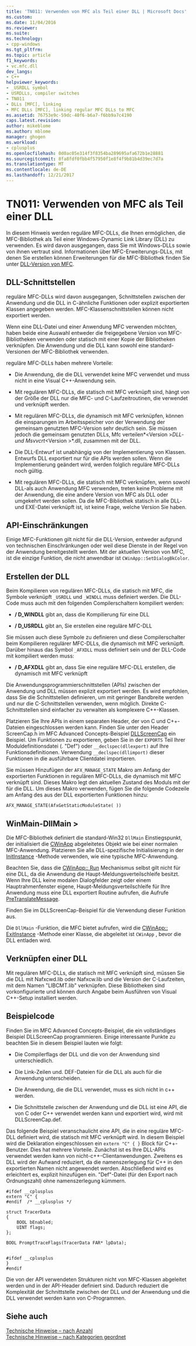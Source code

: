 ```yaml
---
title: 'TN011: Verwenden von MFC als Teil einer DLL | Microsoft Docs'
ms.custom: 
ms.date: 11/04/2016
ms.reviewer: 
ms.suite: 
ms.technology:
- cpp-windows
ms.tgt_pltfrm: 
ms.topic: article
f1_keywords:
- vc.mfc.dll
dev_langs:
- C++
helpviewer_keywords:
- _USRDLL symbol
- USRDLLs, compiler switches
- TN011
- DLLs [MFC], linking
- MFC DLLs [MFC], linking regular MFC DLLs to MFC
ms.assetid: 76753e9c-59dc-40f6-b6a7-f6bb9a7c4190
caps.latest.revision: 
author: mikeblome
ms.author: mblome
manager: ghogen
ms.workload:
- cplusplus
ms.openlocfilehash: 0d0ac05e314f3f8354ba289695afa672b1e28881
ms.sourcegitcommit: 8fa8fdf0fbb4f57950f1e8f4f9b81b4d39ec7d7a
ms.translationtype: MT
ms.contentlocale: de-DE
ms.lasthandoff: 12/21/2017
---
```

# <a name="tn011-using-mfc-as-part-of-a-dll"></a>TN011: Verwenden von MFC als Teil einer DLL
In diesem Hinweis werden reguläre MFC-DLLs, die Ihnen ermöglichen, die MFC-Bibliothek als Teil einer Windows-Dynamic Link Library (DLL) zu verwenden. Es wird davon ausgegangen, dass Sie mit Windows-DLLs sowie von ihnen vertraut sind. Informationen über MFC-Erweiterungs-DLLs, mit denen Sie erstellen können Erweiterungen für die MFC-Bibliothek finden Sie unter [DLL-Version von MFC](../mfc/tn033-dll-version-of-mfc.md).  
  
## <a name="dll-interfaces"></a>DLL-Schnittstellen  
 reguläre MFC-DLLs wird davon ausgegangen, Schnittstellen zwischen der Anwendung und die DLL in C-ähnliche Funktionen oder explizit exportierten Klassen angegeben werden. MFC-Klassenschnittstellen können nicht exportiert werden.  
  
 Wenn eine DLL-Datei und einer Anwendung MFC verwenden möchten, haben beide eine Auswahl entweder die freigegebene Version von MFC-Bibliotheken verwenden oder statisch mit einer Kopie der Bibliotheken verknüpfen. Die Anwendung und die DLL kann sowohl eine standard-Versionen der MFC-Bibliothek verwenden.  
  
 reguläre MFC-DLLs haben mehrere Vorteile:  
  
-   Die Anwendung, die die DLL verwendet keine MFC verwendet und muss nicht in eine Visual C++-Anwendung sein.  
  
-   Mit regulären MFC-DLLs, die statisch mit MFC verknüpft sind, hängt von der Größe der DLL nur die MFC- und C-Laufzeitroutinen, die verwendet und verknüpft werden.  
  
-   Mit regulären MFC-DLLs, die dynamisch mit MFC verknüpfen, können die einsparungen im Arbeitsspeicher von der Verwendung der gemeinsam genutzten MFC-Version sehr deutlich sein. Sie müssen jedoch die gemeinsam genutzten DLLs, Mfc verteilen*\<Version >*DLL- und Msvvcrt*\<Version >*.dll, zusammen mit der DLL.  
  
-   Die DLL-Entwurf ist unabhängig von der Implementierung von Klassen. Entwurfs DLL exportiert nur für die APIs werden sollen. Wenn die Implementierung geändert wird, werden folglich reguläre MFC-DLLs noch gültig.  
  
-   Mit regulären MFC-DLLs, die statisch mit MFC verknüpfen, wenn sowohl DLL-als auch Anwendung MFC verwenden, treten keine Probleme mit der Anwendung, die eine andere Version von MFC als DLL oder umgekehrt werden sollen. Da die MFC-Bibliothek statisch in alle DLL- und EXE-Datei verknüpft ist, ist keine Frage, welche Version Sie haben.  
  
## <a name="api-limitations"></a>API-Einschränkungen  
 Einige MFC-Funktionen gilt nicht für die DLL-Version, entweder aufgrund von technischen Einschränkungen oder weil diese Dienste in der Regel von der Anwendung bereitgestellt werden. Mit der aktuellen Version von MFC, ist die einzige Funktion, die nicht anwendbar ist `CWinApp::SetDialogBkColor`.  
  
## <a name="building-your-dll"></a>Erstellen der DLL  
 Beim Kompilieren von regulären MFC-DLLs, die statisch mit MFC, die Symbole verknüpft `_USRDLL` und `_WINDLL` muss definiert werden. Die DLL-Code muss auch mit den folgenden Compilerschaltern kompiliert werden:  
  
- **/ D_WINDLL** gibt an, dass die Kompilierung für eine DLL  
  
- **/ D_USRDLL** gibt an, Sie erstellen eine reguläre MFC-DLL  
  
 Sie müssen auch diese Symbole zu definieren und diese Compilerschalter beim Kompilieren regulärer MFC-DLLs, die dynamisch mit MFC verknüpft. Darüber hinaus das Symbol `_AFXDLL` muss definiert sein und der DLL-Code mit kompiliert werden muss:  
  
- **/ D_AFXDLL** gibt an, dass Sie eine reguläre MFC-DLL erstellen, die dynamisch mit MFC verknüpft  
  
 Die Anwendungsprogrammierschnittstellen (APIs) zwischen der Anwendung und DLL müssen explizit exportiert werden. Es wird empfohlen, dass Sie die Schnittstellen definieren, um mit geringer Bandbreite werden und nur die C-Schnittstellen verwenden, wenn möglich. Direkte C-Schnittstellen sind einfacher zu verwalten als komplexere C++-Klassen.  
  
 Platzieren Sie Ihre APIs in einem separaten Header, der von C und C++-Dateien eingeschlossen werden kann. Finden Sie unter den Header ScreenCap.h im MFC Advanced Concepts-Beispiel [DLLScreenCap](../visual-cpp-samples.md) ein Beispiel. Um Funktionen zu exportieren, geben Sie in der `EXPORTS` Teil Ihrer Moduldefinitionsdatei (. "Def") oder `__declspec(dllexport)` auf Ihre Funktionsdefinitionen. Verwendung `__declspec(dllimport)` dieser Funktionen in die ausführbare Clientdatei importieren.  
  
 Sie müssen Hinzufügen der `AFX_MANAGE_STATE` Makro am Anfang der exportierten Funktionen in regulären MFC-DLLs, die dynamisch mit MFC verknüpft sind. Dieses Makro legt den aktuellen Zustand des Moduls mit der für die DLL. Um dieses Makro verwenden, fügen Sie die folgende Codezeile am Anfang des aus der DLL exportierten Funktionen hinzu:  
  
 `AFX_MANAGE_STATE(AfxGetStaticModuleState( ))`  
  
## <a name="winmain---dllmain"></a>WinMain-DllMain >  
 Die MFC-Bibliothek definiert die standard-Win32 `DllMain` Einstiegspunkt, der initialisiert die [CWinApp](../mfc/reference/cwinapp-class.md) abgeleitetes Objekt wie bei einer normalen MFC-Anwendung. Platzieren Sie alle DLL-spezifische Initialisierung in der [InitInstance](../mfc/reference/cwinapp-class.md#initinstance) -Methode verwenden, wie eine typische MFC-Anwendung.  
  
 Beachten Sie, dass die [CWinApp:: Run](../mfc/reference/cwinapp-class.md#run) Mechanismus selbst gilt nicht für eine DLL, da die Anwendung die Haupt-Meldungsverteilschleife besitzt. Wenn Ihre DLL keine modalen Dialogfelder zeigt oder einem Hauptrahmenfenster eigene, Haupt-Meldungsverteilschleife für Ihre Anwendung muss eine DLL exportiert Routine aufrufen, die Aufrufe [PreTranslateMessage](../mfc/reference/cwinapp-class.md#pretranslatemessage).  
  
 Finden Sie im DLLScreenCap-Beispiel für die Verwendung dieser Funktion aus.  
  
 Die `DllMain` -Funktion, die MFC bietet aufrufen, wird die [CWinApp:: ExitInstance](../mfc/reference/cwinapp-class.md#exitinstance) -Methode einer Klasse, die abgeleitet ist `CWinApp` , bevor die DLL entladen wird.  
  
## <a name="linking-your-dll"></a>Verknüpfen einer DLL  
 Mit regulären MFC-DLLs, die statisch mit MFC verknüpft sind, müssen Sie die DLL mit Nafxcwd.lib oder Nafxcw.lib und die Version der C-Laufzeiten, mit dem Namen "LIBCMT.lib" verknüpfen. Diese Bibliotheken sind vorkonfigurierte und können durch Angabe beim Ausführen von Visual C++-Setup installiert werden.  
  
## <a name="sample-code"></a>Beispielcode  
 Finden Sie im MFC Advanced Concepts-Beispiel, die ein vollständiges Beispiel DLLScreenCap programmieren. Einige interessante Punkte zu beachten Sie in diesem Beispiel lauten wie folgt:  
  
-   Die Compilerflags der DLL und die von der Anwendung sind unterschiedlich.  
  
-   Die Link-Zeilen und. DEF-Dateien für die DLL als auch für die Anwendung unterscheiden.  
  
-   Die Anwendung, die die DLL verwendet, muss es sich nicht in c++ werden.  
  
-   Die Schnittstelle zwischen der Anwendung und die DLL ist eine API, die von C oder C++ verwendet werden kann und exportiert wird, wird mit DLLScreenCap.def.  
  
 Das folgende Beispiel veranschaulicht eine API, die in eine reguläre MFC-DLL definiert wird, die statisch mit MFC verknüpft wird. In diesem Beispiel wird die Deklaration eingeschlossen ein `extern "C" { }` Block für C++-Benutzer. Dies hat mehrere Vorteile. Zunächst ist es Ihre DLL-APIs verwendet werden kann von nicht-c++-Clientanwendungen. Zweitens es DLL wird der Aufwand reduziert, da die namenszerlegung für C++ in den exportierten Namen nicht angewendet werden. Abschließend wird es erleichtert es, explizit hinzufügen ein. "Def"-Datei (für den Export nach Ordnungszahl) ohne namenszerlegung kümmern.  
  
```  
#ifdef __cplusplus  
extern "C" {  
#endif  /* __cplusplus */  
 
struct TracerData  
{  
    BOOL bEnabled;  
    UINT flags;  
};  
 
BOOL PromptTraceFlags(TracerData FAR* lpData);

 
#ifdef __cplusplus  
}  
#endif  
```  
  
 Die von der API verwendeten Strukturen nicht von MFC-Klassen abgeleitet werden und in der API-Header definiert sind. Dadurch reduziert die Komplexität der Schnittstelle zwischen der DLL und der Anwendung und die DLL verwendet werden kann von C-Programmen.  
  
## <a name="see-also"></a>Siehe auch  
 [Technische Hinweise – nach Anzahl](../mfc/technical-notes-by-number.md)   
 [Technische Hinweise – nach Kategorien geordnet](../mfc/technical-notes-by-category.md)

